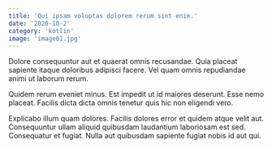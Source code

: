 ```yaml
---
title: 'Qui ipsam voluptas dolorem rerum sint enim.'
date: '2020-10-2'
category: 'kotlin'
image: 'image01.jpg'
---
```


Dolore consequuntur aut et quaerat omnis recusandae. Quia placeat sapiente itaque doloribus adipisci facere. Vel quam omnis repudiandae animi ut laborum rerum.
 Quidem rerum eveniet minus. Est impedit ut id maiores deserunt. Esse nemo placeat. Facilis dicta dicta omnis tenetur quis hic non eligendi vero.
 Explicabo illum quam dolores. Facilis dolores error et quidem atque velit aut. Consequuntur ullam aliquid quibusdam laudantium laboriosam est sed. Consequatur et fugiat. Nulla aut quibusdam sapiente fugiat nobis id aut qui.
